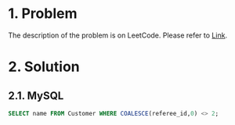 # 1. Problem

The description of the problem is on LeetCode. Please refer to [Link](https://leetcode.com/problems/find-customer-referee/).

# 2. Solution

## 2.1. MySQL

```sql
SELECT name FROM Customer WHERE COALESCE(referee_id,0) <> 2;
```
